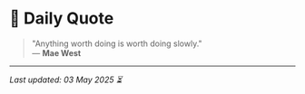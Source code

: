 # 📜 Daily Quote

> "Anything worth doing is worth doing slowly."  
> — **Mae West**

---

_Last updated: 03 May 2025 ⏳_
